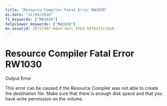 ```yaml
---
title: "Resource Compiler Fatal Error RW1030"
ms.date: "11/04/2016"
f1_keywords: ["RW1030"]
helpviewer_keywords: ["RW1030"]
ms.assetid: 10727997-9ded-4afc-93b3-58fb435c3da8
---
```

# Resource Compiler Fatal Error RW1030

Output Error

This error can be caused if the Resource Compiler was not able to create the destination file. Make sure that there is enough disk space and that you have write permission on the volume.